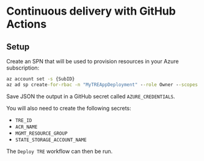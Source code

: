 # Continuous delivery with GitHub Actions

## Setup

Create an SPN that will be used to provision resources in your Azure subscription:

```cmd
az account set -s {SubID}
az ad sp create-for-rbac -n "MyTREAppDeployment" --role Owner --scopes /subscriptions/{SubID} --sdk-auth
```
Save JSON the output in a GitHub secret called `AZURE_CREDENTIALS`. 

You will also need to create the following secrets:

- `TRE_ID`
- `ACR_NAME`
- `MGMT_RESOURCE_GROUP`
- `STATE_STORAGE_ACCOUNT_NAME`

The `Deploy TRE` workflow can then be run.